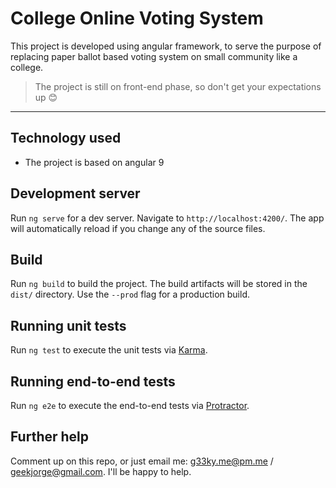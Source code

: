 # College Online Voting System

This project is developed using angular framework, to serve the purpose of replacing paper ballot based voting system on small community like a college.
> The project is still on front-end phase, so don't get your expectations up 😊
---
## Technology used
- The project is based on angular 9


## Development server

Run `ng serve` for a dev server. Navigate to `http://localhost:4200/`. The app will automatically reload if you change any of the source files.

## Build

Run `ng build` to build the project. The build artifacts will be stored in the `dist/` directory. Use the `--prod` flag for a production build.

## Running unit tests

Run `ng test` to execute the unit tests via [Karma](https://karma-runner.github.io).

## Running end-to-end tests

Run `ng e2e` to execute the end-to-end tests via [Protractor](http://www.protractortest.org/).

## Further help

Comment up on this repo, or just email me: g33ky.me@pm.me / geekjorge@gmail.com. I'll be happy to help.
